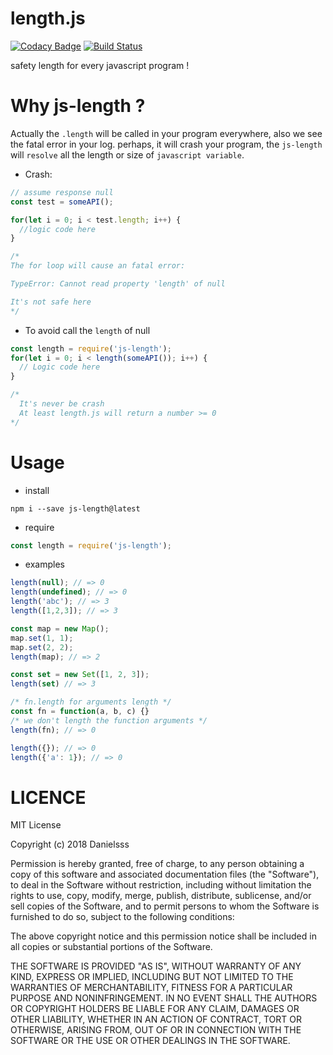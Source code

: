 # length.js

[![Codacy Badge](https://api.codacy.com/project/badge/Grade/47748c98a2a142958333845ba6343225)](https://app.codacy.com/app/danielsss/length.js?utm_source=github.com&utm_medium=referral&utm_content=danielsss/length.js&utm_campaign=Badge_Grade_Dashboard)
[![Build Status](https://travis-ci.com/danielsss/length.js.svg?branch=master)](https://travis-ci.com/danielsss/length.js)

safety length for every javascript program !

# Why js-length ?
Actually the `.length` will be called in your program everywhere, also we see
the fatal error in your log. perhaps, it will crash your program, the `js-length`
will `resolve` all the length or size of `javascript variable`.

* Crash:
```js
// assume response null
const test = someAPI();

for(let i = 0; i < test.length; i++) {
  //logic code here
}

/* 
The for loop will cause an fatal error:

TypeError: Cannot read property 'length' of null

It's not safe here 
*/
```

* To avoid call the `length` of null
```js
const length = require('js-length');
for(let i = 0; i < length(someAPI()); i++) {
  // Logic code here
}

/* 
  It's never be crash
  At least length.js will return a number >= 0 
*/
```

# Usage

* install
```shell
npm i --save js-length@latest
```

* require
```js
const length = require('js-length');
```

* examples
```js
length(null); // => 0
length(undefined); // => 0
length('abc'); // => 3
length([1,2,3]); // => 3

const map = new Map();
map.set(1, 1);
map.set(2, 2);
length(map); // => 2

const set = new Set([1, 2, 3]);
length(set) // => 3

/* fn.length for arguments length */
const fn = function(a, b, c) {}
/* we don't length the function arguments */
length(fn); // => 0

length({}); // => 0
length({'a': 1}); // => 0

```

# LICENCE

MIT License

Copyright (c) 2018 Danielsss

Permission is hereby granted, free of charge, to any person obtaining a copy
of this software and associated documentation files (the "Software"), to deal
in the Software without restriction, including without limitation the rights
to use, copy, modify, merge, publish, distribute, sublicense, and/or sell
copies of the Software, and to permit persons to whom the Software is
furnished to do so, subject to the following conditions:

The above copyright notice and this permission notice shall be included in all
copies or substantial portions of the Software.

THE SOFTWARE IS PROVIDED "AS IS", WITHOUT WARRANTY OF ANY KIND, EXPRESS OR
IMPLIED, INCLUDING BUT NOT LIMITED TO THE WARRANTIES OF MERCHANTABILITY,
FITNESS FOR A PARTICULAR PURPOSE AND NONINFRINGEMENT. IN NO EVENT SHALL THE
AUTHORS OR COPYRIGHT HOLDERS BE LIABLE FOR ANY CLAIM, DAMAGES OR OTHER
LIABILITY, WHETHER IN AN ACTION OF CONTRACT, TORT OR OTHERWISE, ARISING FROM,
OUT OF OR IN CONNECTION WITH THE SOFTWARE OR THE USE OR OTHER DEALINGS IN THE
SOFTWARE.
